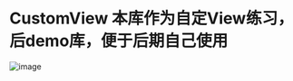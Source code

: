 # CustomView 本库作为自定View练习，后demo库，便于后期自己使用
![image](https://github.com/online2/CustomView/tree/master/app/src/main/res/drawable/GIF.gif)   
